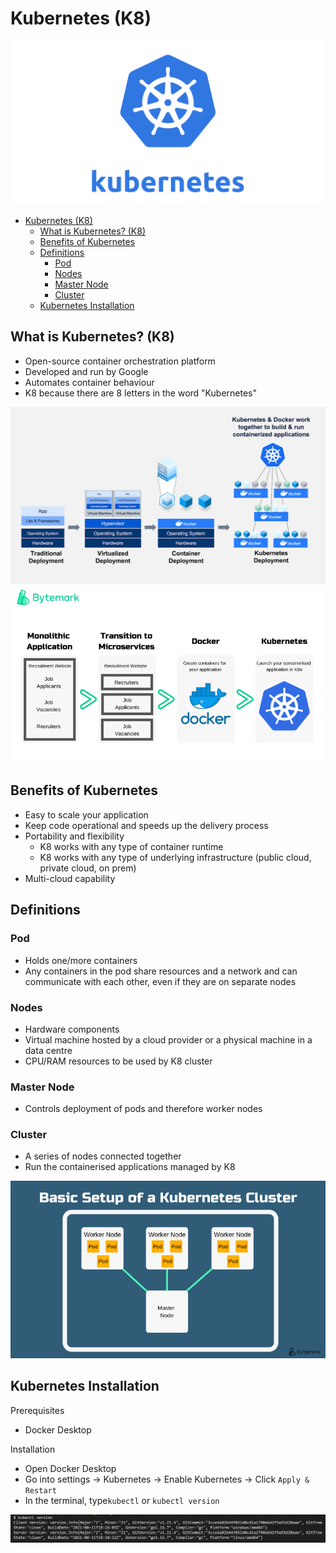 # Kubernetes (K8)

![](img/kubernetes_icon.png)

- [Kubernetes (K8)](#kubernetes-k8)
  - [What is Kubernetes? (K8)](#what-is-kubernetes-k8)
  - [Benefits of Kubernetes](#benefits-of-kubernetes)
  - [Definitions](#definitions)
    - [Pod](#pod)
    - [Nodes](#nodes)
    - [Master Node](#master-node)
    - [Cluster](#cluster)
  - [Kubernetes Installation](#kubernetes-installation)

## What is Kubernetes? (K8)
- Open-source container orchestration platform
- Developed and run by Google
- Automates container behaviour
- K8 because there are 8 letters in the word "Kubernetes"

![](img/Docker-Kubernetes-together.png)
![](img/mono_micro_docker_to_k8.png)

## Benefits of Kubernetes
- Easy to scale your application
- Keep code operational and speeds up the delivery process
- Portability and flexibility
  - K8 works with any type of container runtime
  - K8 works with any type of underlying infrastructure (public cloud, private cloud, on prem)
- Multi-cloud capability

## Definitions
### Pod
- Holds one/more containers
- Any containers in the pod share resources and a network and can communicate with each other, even if they are on separate nodes

### Nodes
- Hardware components
- Virtual machine hosted by a cloud provider or a physical machine in a data centre
- CPU/RAM resources to be used by K8 cluster

### Master Node
- Controls deployment of pods and therefore worker nodes

### Cluster
- A series of nodes connected together
- Run the containerised applications managed by K8

![](img/Basic-Setup-of-a-Kubernetes-Cluster-768x432.png)

## Kubernetes Installation
Prerequisites
- Docker Desktop

Installation
- Open Docker Desktop
- Go into settings -> Kubernetes -> Enable Kubernetes -> Click `Apply & Restart`
- In the terminal, type`kubectl` or `kubectl version`

![](img/kubectl_version_cmd.png)